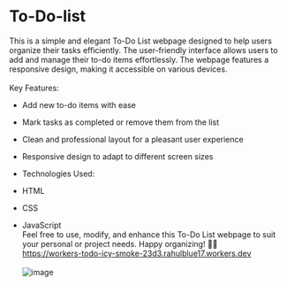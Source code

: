 # To-Do-list

This is a simple and elegant To-Do List webpage designed to help users organize their tasks efficiently. The user-friendly interface allows users to add and manage their to-do items effortlessly. The webpage features a responsive design, making it accessible on various devices.
<br><br>
Key Features:
<br>
- Add new to-do items with ease<br>
- Mark tasks as completed or remove them from the list<br>
- Clean and professional layout for a pleasant user experience<br>
- Responsive design to adapt to different screen sizes <br>
- Technologies Used: <br>

- HTML<br>
- CSS<br>
- JavaScript<br>
Feel free to use, modify, and enhance this To-Do List webpage to suit your personal or project needs. Happy organizing! 📝✨<br>
https://workers-todo-icy-smoke-23d3.rahulblue17.workers.dev <br><br>
![image](https://github.com/RahulBRB/To-Do-list/assets/86495244/f2553f0e-7f9e-431b-b3ff-7ae9d3878ac0)
